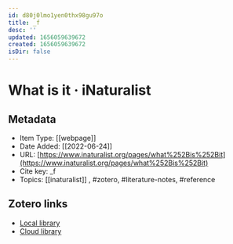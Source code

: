 ```yaml
---
id: d80j0lmo1yen0thx98gu97o
title: _f
desc: ''
updated: 1656059639672
created: 1656059639672
isDir: false
---
```

# What is it · iNaturalist

## Metadata

* Item Type: [[webpage]]
* Date Added: [[2022-06-24]]
* URL: [https://www.inaturalist.org/pages/what%252Bis%252Bit](https://www.inaturalist.org/pages/what%252Bis%252Bit)
* Cite key: _f
* Topics: [[inaturalist]]
, #zotero, #literature-notes, #reference


##  Zotero links
* [Local library](zotero://select/items/3_VQNDSRUN)
* [Cloud library](http://zotero.org/groups/4613367/items/VQNDSRUN)


